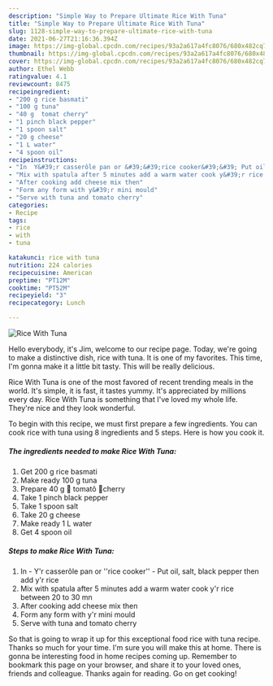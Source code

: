 ```yaml
---
description: "Simple Way to Prepare Ultimate Rice With Tuna"
title: "Simple Way to Prepare Ultimate Rice With Tuna"
slug: 1128-simple-way-to-prepare-ultimate-rice-with-tuna
date: 2021-06-27T21:16:36.394Z
image: https://img-global.cpcdn.com/recipes/93a2a617a4fc8076/680x482cq70/rice-with-tuna-recipe-main-photo.jpg
thumbnail: https://img-global.cpcdn.com/recipes/93a2a617a4fc8076/680x482cq70/rice-with-tuna-recipe-main-photo.jpg
cover: https://img-global.cpcdn.com/recipes/93a2a617a4fc8076/680x482cq70/rice-with-tuna-recipe-main-photo.jpg
author: Ethel Webb
ratingvalue: 4.1
reviewcount: 8475
recipeingredient:
- "200 g rice basmati"
- "100 g tuna"
- "40 g  tomat cherry"
- "1 pinch black pepper"
- "1 spoon salt"
- "20 g cheese"
- "1 L water"
- "4 spoon oil"
recipeinstructions:
- "In  Y&#39;r casserôle pan or &#39;&#39;rice cooker&#39;&#39; Put oil, salt, black pepper then add y&#39;r rice"
- "Mix with spatula after 5 minutes add a warm water cook y&#39;r rice between 20 to 30 mn"
- "After cooking add cheese mix then"
- "Form any form with y&#39;r mini mould"
- "Serve with tuna and tomato cherry"
categories:
- Recipe
tags:
- rice
- with
- tuna

katakunci: rice with tuna 
nutrition: 224 calories
recipecuisine: American
preptime: "PT12M"
cooktime: "PT52M"
recipeyield: "3"
recipecategory: Lunch

---
```



![Rice With Tuna](https://img-global.cpcdn.com/recipes/93a2a617a4fc8076/680x482cq70/rice-with-tuna-recipe-main-photo.jpg)

Hello everybody, it's Jim, welcome to our recipe page. Today, we're going to make a distinctive dish, rice with tuna. It is one of my favorites. This time, I'm gonna make it a little bit tasty. This will be really delicious.



Rice With Tuna is one of the most favored of recent trending meals in the world. It's simple, it is fast, it tastes yummy. It's appreciated by millions every day. Rice With Tuna is something that I've loved my whole life. They're nice and they look wonderful.


To begin with this recipe, we must first prepare a few ingredients. You can cook rice with tuna using 8 ingredients and 5 steps. Here is how you cook it.

<!--inarticleads1-->

##### The ingredients needed to make Rice With Tuna:

1. Get 200 g rice basmati
1. Make ready 100 g tuna
1. Prepare 40 g 🍅 tomatô 🍒cherry
1. Take 1 pinch black pepper
1. Take 1 spoon salt
1. Take 20 g cheese
1. Make ready 1 L water
1. Get 4 spoon oil




<!--inarticleads2-->

##### Steps to make Rice With Tuna:

1. In  - Y&#39;r casserôle pan or &#39;&#39;rice cooker&#39;&#39; - Put oil, salt, black pepper then add y&#39;r rice
1. Mix with spatula after 5 minutes add a warm water cook y&#39;r rice between 20 to 30 mn
1. After cooking add cheese mix then
1. Form any form with y&#39;r mini mould
1. Serve with tuna and tomato cherry




So that is going to wrap it up for this exceptional food rice with tuna recipe. Thanks so much for your time. I'm sure you will make this at home. There is gonna be interesting food in home recipes coming up. Remember to bookmark this page on your browser, and share it to your loved ones, friends and colleague. Thanks again for reading. Go on get cooking!
